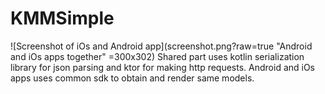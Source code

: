 # KMMSimple
![Screenshot of iOs and Android app](screenshot.png?raw=true "Android and iOs apps together" =300x302)
Shared part uses kotlin serialization library for json parsing and ktor for making http requests.
Android and iOs apps uses common sdk to obtain and render same models.
